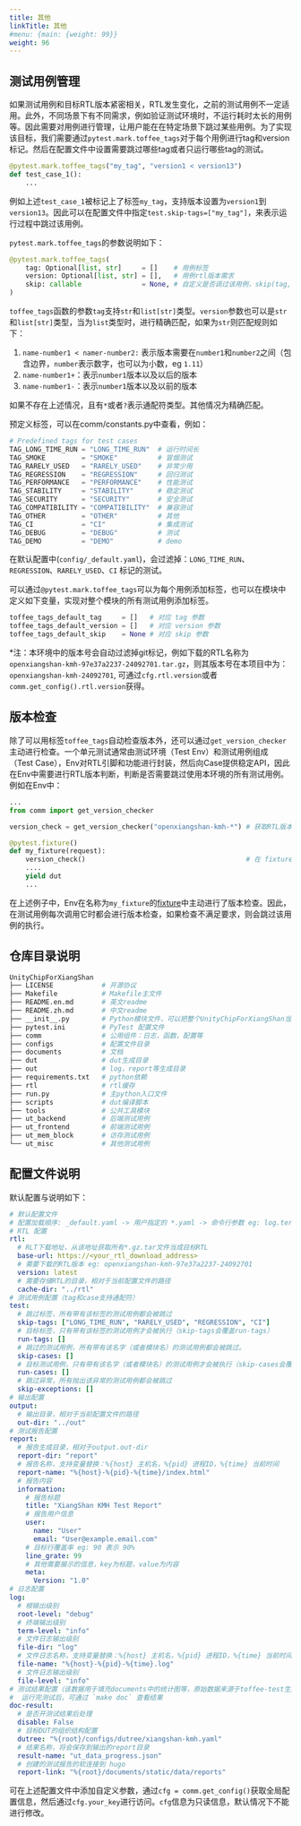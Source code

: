 ```yaml
---
title: 其他
linkTitle: 其他
#menu: {main: {weight: 99}}
weight: 96
---
```


## 测试用例管理

如果测试用例和目标RTL版本紧密相关，RTL发生变化，之前的测试用例不一定适用。此外，不同场景下有不同需求，例如验证测试环境时，不运行耗时太长的用例等。因此需要对用例进行管理，让用户能在在特定场景下跳过某些用例。为了实现该目标，我们需要通过`pytest.mark.toffee_tags`对于每个用例进行tag和version标记。然后在配置文件中设置需要跳过哪些tag或者只运行哪些tag的测试。

```python
@pytest.mark.toffee_tags("my_tag", "version1 < version13")
def test_case_1():
    ...
```

例如上述`test_case_1`被标记上了标签`my_tag`，支持版本设置为`version1`到`version13`。因此可以在配置文件中指定`test.skip-tags=["my_tag"]`，来表示运行过程中跳过该用例。

`pytest.mark.toffee_tags`的参数说明如下：

```python
@pytest.mark.toffee_tags(
    tag: Optional[list, str]     = []    # 用例标签
    version: Optional[list, str] = [],   # 用例rtl版本需求
    skip: callable               = None, # 自定义是否调过该用例，skip(tag, version, item): (skip, reason)
)
```

`toffee_tags`函数的参数`tag`支持`str`和`list[str]`类型。`version`参数也可以是`str`和`list[str]`类型，当为`list`类型时，进行精确匹配，如果为`str`则匹配规则如下：

1. `name-number1 < namer-number2:` 表示版本需要在`number1`和`number2`之间（包含边界，`number`表示数字，也可以为小数，eg `1.11`）
1. `name-number1+`：表示`number1`版本以及以后的版本
1. `name-number1-`：表示`number1`版本以及以前的版本

如果不存在上述情况，且有`*`或者`?`表示通配符类型。其他情况为精确匹配。

预定义标签，可以在comm/constants.py中查看，例如：

```python
# Predefined tags for test cases
TAG_LONG_TIME_RUN = "LONG_TIME_RUN"  # 运行时间长
TAG_SMOKE         = "SMOKE"          # 冒烟测试
TAG_RARELY_USED   = "RARELY_USED"    # 非常少用
TAG_REGRESSION    = "REGRESSION"     # 回归测试
TAG_PERFORMANCE   = "PERFORMANCE"    # 性能测试
TAG_STABILITY     = "STABILITY"      # 稳定测试
TAG_SECURITY      = "SECURITY"       # 安全测试
TAG_COMPATIBILITY = "COMPATIBILITY"  # 兼容测试
TAG_OTHER         = "OTHER"          # 其他
TAG_CI            = "CI"             # 集成测试
TAG_DEBUG         = "DEBUG"          # 测试
TAG_DEMO          = "DEMO"           # demo
```

在默认配置中(`config/_default.yaml`)，会过滤掉：`LONG_TIME_RUN`、`REGRESSION`、`RARELY_USED`、`CI` 标记的测试。


可以通过`@pytest.mark.toffee_tags`可以为每个用例添加标签，也可以在模块中定义如下变量，实现对整个模块的所有测试用例添加标签。



```python
toffee_tags_default_tag     = []   # 对应 tag 参数
toffee_tags_default_version = []   # 对应 version 参数
toffee_tags_default_skip    = None # 对应 skip 参数
```

*注：本环境中的版本号会自动过滤掉git标记，例如下载的RTL名称为`openxiangshan-kmh-97e37a2237-24092701.tar.gz`，则其版本号在本项目中为：`openxiangshan-kmh-24092701`, 可通过`cfg.rtl.version`或者`comm.get_config().rtl.version`获得。

## 版本检查

除了可以用标签`toffee_tags`自动检查版本外，还可以通过`get_version_checker`主动进行检查。一个单元测试通常由测试环境（Test Env）和测试用例组成（Test Case），Env对RTL引脚和功能进行封装，然后向Case提供稳定API，因此在Env中需要进行RTL版本判断，判断是否需要跳过使用本环境的所有测试用例。例如在Env中：

```python
...
from comm import get_version_checker

version_check = get_version_checker("openxiangshan-kmh-*") # 获取RTL版本检查器，同toffee_tags中的veriosn参数

@pytest.fixture()
def my_fixture(request):
    version_check()                                        # 在 fixture 中主动检查
    ....
    yield dut
    ...
```

在上述例子中，Env在名称为`my_fixture`的[fixture](https://docs.pytest.org/en/stable/explanation/fixtures.html)中主动进行了版本检查。因此，在测试用例每次调用它时都会进行版本检查，如果检查不满足要求，则会跳过该用例的执行。


## 仓库目录说明


```bash
UnityChipForXiangShan
├── LICENSE            # 开源协议
├── Makefile           # Makefile主文件
├── README.en.md       # 英文readme
├── README.zh.md       # 中文readme
├── __init__.py        # Python模块文件，可以把整个UnityChipForXiangShan当成一个模块进行import
├── pytest.ini         # PyTest 配置文件
├── comm               # 公用组件：日志，函数，配置等
├── configs            # 配置文件目录
├── documents          # 文档
├── dut                # dut生成目录
├── out                # log，report等生成目录
├── requirements.txt   # python依赖
├── rtl                # rtl缓存
├── run.py             # 主python入口文件
├── scripts            # dut编译脚本
├── tools              # 公共工具模块
├── ut_backend         # 后端测试用例
├── ut_frontend        # 前端测试用例
├── ut_mem_block       # 访存测试用例
└── ut_misc            # 其他测试用例
```


## 配置文件说明


默认配置与说明如下：

```yaml
# 默认配置文件
# 配置加载顺序: _default.yaml -> 用户指定的 *.yaml -> 命令行参数 eg: log.term-level='debug'
# RTL 配置
rtl:
  # RLT下载地址，从该地址获取所有*.gz.tar文件当成目标RTL
  base-url: https://<your_rtl_download_address>
  # 需要下载的RTL版本 eg: openxiangshan-kmh-97e37a2237-24092701
  version: latest
  # 需要存储RTL的目录，相对于当前配置文件的路径
  cache-dir: "../rtl"
# 测试用例配置（tag和case支持通配符）
test:
  # 跳过标签，所有带有该标签的测试用例都会被跳过
  skip-tags: ["LONG_TIME_RUN", "RARELY_USED", "REGRESSION", "CI"]
  # 目标标签，只有带有该标签的测试用例才会被执行（skip-tags会覆盖run-tags）
  run-tags: []
  # 跳过的测试用例，所有带有该名字（或者模块名）的测试用例都会被跳过。
  skip-cases: []
  # 目标测试用例，只有带有该名字（或者模块名）的测试用例才会被执行（skip-cases会覆盖run-cases）。
  run-cases: []
  # 跳过异常，所有抛出该异常的测试用例都会被跳过
  skip-exceptions: []
# 输出配置
output:
  # 输出目录，相对于当前配置文件的路径
  out-dir: "../out"
# 测试报告配置
report:
  # 报告生成目录，相对于output.out-dir
  report-dir: "report"
  # 报告名称，支持变量替换：%{host} 主机名，%{pid} 进程ID，%{time} 当前时间
  report-name: "%{host}-%{pid}-%{time}/index.html"
  # 报告内容
  information:
    # 报告标题
    title: "XiangShan KMH Test Report"
    # 报告用户信息
    user:
      name: "User"
      email: "User@example.email.com"
    # 目标行覆盖率 eg: 90 表示 90%
    line_grate: 99
    # 其他需要展示的信息，key为标题，value为内容
    meta:
      Version: "1.0"
# 日志配置
log:
  # 根输出级别
  root-level: "debug"
  # 终端输出级别
  term-level: "info"
  # 文件日志输出级别
  file-dir: "log"
  # 文件日志名称，支持变量替换：%{host} 主机名，%{pid} 进程ID，%{time} 当前时间
  file-name: "%{host}-%{pid}-%{time}.log"
  # 文件日志输出级别
  file-level: "info"
# 测试结果配置（该数据用于填充documents中的统计图等，原始数据来源于toffee-test生成的report）
#  运行完测试后，可通过 `make doc` 查看结果
doc-result:
  # 是否开测试结果后处理
  disable: False
  # 目标DUT的组织结构配置
  dutree: "%{root}/configs/dutree/xiangshan-kmh.yaml"
  # 结果名称，将会保存到输出的report目录
  result-name: "ut_data_progress.json"
  # 创建的测试报告的软连接到 hugo
  report-link: "%{root}/documents/static/data/reports"
```

可在上述配置文件中添加自定义参数，通过`cfg = comm.get_config()`获取全局配置信息，然后通过`cfg.your_key`进行访问。`cfg`信息为只读信息，默认情况下不能进行修改。